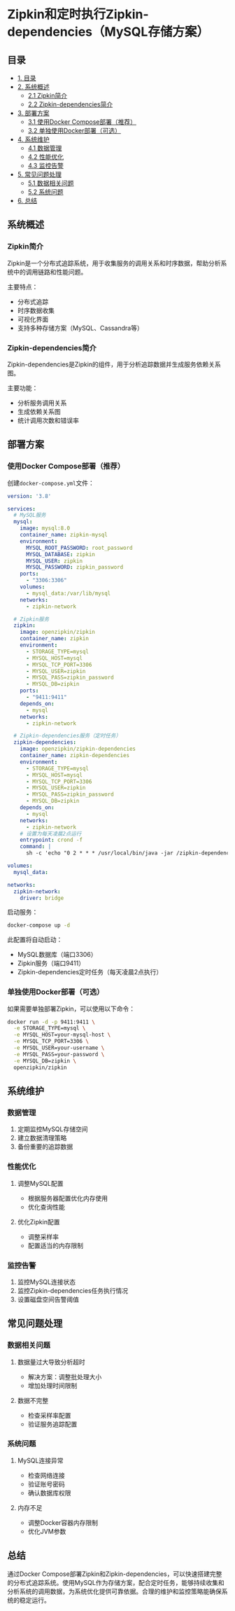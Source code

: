# Zipkin和定时执行Zipkin-dependencies（MySQL存储方案）

## 目录
- [1. 目录](#目录)
- [2. 系统概述](#系统概述)
    - [2.1 Zipkin简介](#zipkin简介)
    - [2.2 Zipkin-dependencies简介](#zipkin-dependencies简介)
- [3. 部署方案](#部署方案)
    - [3.1 使用Docker Compose部署（推荐）](#使用docker-compose部署推荐)
    - [3.2 单独使用Docker部署（可选）](#单独使用docker部署可选)
- [4. 系统维护](#系统维护)
    - [4.1 数据管理](#数据管理)
    - [4.2 性能优化](#性能优化)
    - [4.3 监控告警](#监控告警)
- [5. 常见问题处理](#常见问题处理)
    - [5.1 数据相关问题](#数据相关问题)
    - [5.2 系统问题](#系统问题)
- [6. 总结](#总结)



## 系统概述

### Zipkin简介
Zipkin是一个分布式追踪系统，用于收集服务的调用关系和时序数据，帮助分析系统中的调用链路和性能问题。

主要特点：
- 分布式追踪
- 时序数据收集
- 可视化界面
- 支持多种存储方案（MySQL、Cassandra等）

### Zipkin-dependencies简介
Zipkin-dependencies是Zipkin的组件，用于分析追踪数据并生成服务依赖关系图。

主要功能：
- 分析服务调用关系
- 生成依赖关系图
- 统计调用次数和错误率

## 部署方案

### 使用Docker Compose部署（推荐）
创建`docker-compose.yml`文件：

```yaml
version: '3.8'

services:
  # MySQL服务
  mysql:
    image: mysql:8.0
    container_name: zipkin-mysql
    environment:
      MYSQL_ROOT_PASSWORD: root_password
      MYSQL_DATABASE: zipkin
      MYSQL_USER: zipkin
      MYSQL_PASSWORD: zipkin_password
    ports:
      - "3306:3306"
    volumes:
      - mysql_data:/var/lib/mysql
    networks:
      - zipkin-network

  # Zipkin服务
  zipkin:
    image: openzipkin/zipkin
    container_name: zipkin
    environment:
      - STORAGE_TYPE=mysql
      - MYSQL_HOST=mysql
      - MYSQL_TCP_PORT=3306
      - MYSQL_USER=zipkin
      - MYSQL_PASS=zipkin_password
      - MYSQL_DB=zipkin
    ports:
      - "9411:9411"
    depends_on:
      - mysql
    networks:
      - zipkin-network

  # Zipkin-dependencies服务（定时任务）
  zipkin-dependencies:
    image: openzipkin/zipkin-dependencies
    container_name: zipkin-dependencies
    environment:
      - STORAGE_TYPE=mysql
      - MYSQL_HOST=mysql
      - MYSQL_TCP_PORT=3306
      - MYSQL_USER=zipkin
      - MYSQL_PASS=zipkin_password
      - MYSQL_DB=zipkin
    depends_on:
      - mysql
    networks:
      - zipkin-network
    # 设置为每天凌晨2点运行
    entrypoint: crond -f
    command: |
      sh -c 'echo "0 2 * * * /usr/local/bin/java -jar /zipkin-dependencies.jar" > /var/spool/cron/crontabs/root && crond -f'

volumes:
  mysql_data:

networks:
  zipkin-network:
    driver: bridge
```

启动服务：
```bash
docker-compose up -d
```

此配置将自动启动：
- MySQL数据库（端口3306）
- Zipkin服务（端口9411）
- Zipkin-dependencies定时任务（每天凌晨2点执行）

### 单独使用Docker部署（可选）
如果需要单独部署Zipkin，可以使用以下命令：

```bash
docker run -d -p 9411:9411 \
  -e STORAGE_TYPE=mysql \
  -e MYSQL_HOST=your-mysql-host \
  -e MYSQL_TCP_PORT=3306 \
  -e MYSQL_USER=your-username \
  -e MYSQL_PASS=your-password \
  -e MYSQL_DB=zipkin \
  openzipkin/zipkin
```

## 系统维护

### 数据管理
1. 定期监控MySQL存储空间
2. 建立数据清理策略
3. 备份重要的追踪数据

### 性能优化
1. 调整MySQL配置
   - 根据服务器配置优化内存使用
   - 优化查询性能
   
2. 优化Zipkin配置
   - 调整采样率
   - 配置适当的内存限制

### 监控告警
1. 监控MySQL连接状态
2. 监控Zipkin-dependencies任务执行情况
3. 设置磁盘空间告警阈值

## 常见问题处理

### 数据相关问题
1. 数据量过大导致分析超时
   - 解决方案：调整批处理大小
   - 增加处理时间限制

2. 数据不完整
   - 检查采样率配置
   - 验证服务追踪配置

### 系统问题
1. MySQL连接异常
   - 检查网络连接
   - 验证账号密码
   - 确认数据库权限

2. 内存不足
   - 调整Docker容器内存限制
   - 优化JVM参数

## 总结
通过Docker Compose部署Zipkin和Zipkin-dependencies，可以快速搭建完整的分布式追踪系统。使用MySQL作为存储方案，配合定时任务，能够持续收集和分析系统的调用数据，为系统优化提供可靠依据。合理的维护和监控策略能确保系统的稳定运行。

